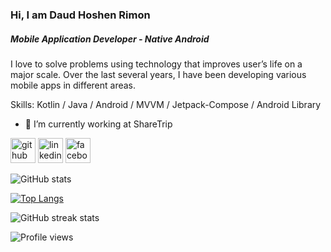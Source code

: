 ### Hi, I am Daud Hoshen Rimon
##### Mobile Application Developer - Native Android
I love to solve problems using technology that improves user’s life on a major scale. Over the last several years, I have been developing various mobile apps in different areas.

Skills: Kotlin / Java / Android / MVVM / Jetpack-Compose / Android Library

- 🔭 I’m currently working at ShareTrip 

[<img src='https://cdn.jsdelivr.net/npm/simple-icons@3.0.1/icons/github.svg' alt='github' height='40'>](https://github.com/daudhrimon)  [<img src='https://cdn.jsdelivr.net/npm/simple-icons@3.0.1/icons/linkedin.svg' alt='linkedin' height='40'>](https://www.linkedin.com/in/daud-hoshen-rimon-a526191a0/)  [<img src='https://cdn.jsdelivr.net/npm/simple-icons@3.0.1/icons/facebook.svg' alt='facebook' height='40'>](https://www.facebook.com/daudhrimon) 

![GitHub stats](https://github-readme-stats.vercel.app/api?username=daudhrimon&show_icons=true&count_private=true) 

[![Top Langs](https://github-readme-stats.vercel.app/api/top-langs/?username=daudhrimon)](https://github.com/anuraghazra/github-readme-stats)

![GitHub streak stats](https://github-readme-streak-stats.herokuapp.com/?user=daudhrimon)  

![Profile views](https://www.linkedin.com/in/daud-hoshen-rimon-a526191a0/)
